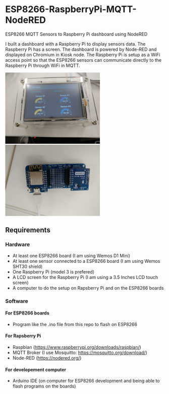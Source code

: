 # ESP8266-RaspberryPi-MQTT-NodeRED
ESP8266 MQTT Sensors to Raspberry Pi dashboard using NodeRED

I built a dashboard with a Raspberry Pi to display sensors data. The Raspberry Pi has a screen. The dashboard is powered by Node-RED and displayed on Chromium in Kiosk node.
The Raspberry Pi is setup as a WiFi access point so that the ESP8266 sensors can communicate directly to the Raspberry Pi through WiFi in MQTT.

<img src="https://github.com/DavidPetit/ESP8266-RaspberryPi-MQTT-NodeRED/blob/master/raspberrypi.jpg" width="300">

<img src="https://github.com/DavidPetit/ESP8266-RaspberryPi-MQTT-NodeRED/blob/master/esp8266_sensor.jpg" width="300">

## Requirements

### Hardware
* At least one ESP8266 board (I am using Wemos D1 Mini)
* At least one sensor connected to a ESP8266 board (I am using Wemos SHT30 shield)
* One Raspberry Pi (model 3 is prefered)
* A LCD screen for the Raspberry Pi (I am using a 3.5 Inches LCD touch screen)
* A computer to do the setup on Rapsberry Pi and on the ESP8266 boards

### Software
#### For ESP8266 boards
* Program like the .ino file from this repo to flash on ESP8266
#### For Rapsberry Pi
* Raspbian (https://www.raspberrypi.org/downloads/raspbian/)
* MQTT Broker (I use Mosquitto: https://mosquitto.org/download/)
* Node-RED (https://nodered.org/)
#### For developement computer
* Arduino IDE (on computer for ESP8266 development and being able to flash programs on the boards)
